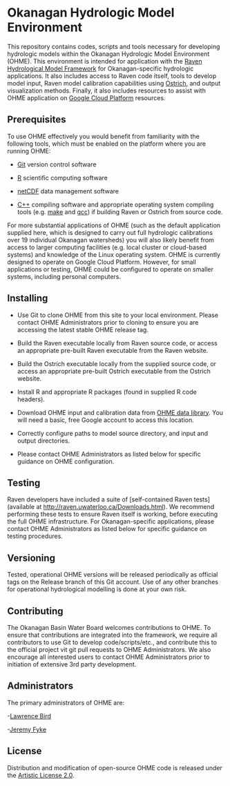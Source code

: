 # Okanagan Hydrologic Model Environment

This repository contains codes, scripts and tools necessary for developing hydrologic models within the Okanagan Hydrologic Model Environment (OHME).  This environment is intended for application with the [Raven Hydrological Model Framework](http://raven.uwaterloo.ca/) for Okanagan-specific hydrologic applications.  It also includes access to Raven code itself, tools to develop model input, Raven model calibration capabilities using [Ostrich](http://www.eng.buffalo.edu/~lsmatott/Ostrich/OstrichMain.html), and output visualization methods.  Finally, it also includes resources to assist with OHME application on [Google Cloud Platform](https://cloud.google.com/) resources.

## Prerequisites

To use OHME effectively you would benefit from familiarity with the following tools, which must be enabled on the platform where you are running OHME:

- [Git](https://git-scm.com/) version control software

- [R](https://www.r-project.org/) scientific computing software

- [netCDF](https://www.unidata.ucar.edu/software/netcdf/) data management software

- [C++](https://en.wikipedia.org/wiki/C%2B%2B) compiling software and appropriate operating system compiling tools (e.g. [make](https://www.gnu.org/software/make/) and [gcc](https://gcc.gnu.org/)) if building Raven or Ostrich from source code.

For more substantial applications of OHME (such as the default application supplied here, which is designed to carry out full hydrologic calibrations over 19 individual Okanagan watersheds) you will also likely benefit from access to larger computing facilities (e.g. local cluster or cloud-based systems) and knowledge of the Linux operating system.  OHME is currently designed to operate on Google Cloud Platform.  However, for small applications or testing, OHME could be configured to operate on smaller systems, including personal computers.

## Installing

- Use Git to clone OHME from this site to your local environment.  Please contact OHME Administrators prior to cloning to ensure you are accessing the latest stable OHME release tag.

- Build the Raven executable locally from Raven source code, or access an appropriate pre-built Raven executable from the Raven website.

- Build the Ostrich executable locally from the supplied source code, or access an appropriate pre-built Ostrich executable from the Ostrich website.

- Install R and appropriate R packages (found in supplied R code headers).

- Download OHME input and calibration data from [OHME data library](https://console.cloud.google.com/storage/browser/ohme-data-library).  You will need a basic, free Google account to access this location.

- Correctly configure paths to model source directory, and input and output directories.

- Please contact OHME Administrators as listed below for specific guidance on OHME configuration.

## Testing

Raven developers have included a suite of [self-contained Raven tests](available at http://raven.uwaterloo.ca/Downloads.html).  We recommend performing these tests to ensure Raven itself is working, before executing the full OHME infrastructure.  For Okanagan-specific applications, please contact OHME Administrators as listed below for specific guidance on testing procedures.

## Versioning

Tested, operational OHME versions will be released periodically as official tags on the Release branch of this Git account.  Use of any other branches for operational hydrological  modelling is done at your own risk.

## Contributing

The Okanagan Basin Water Board welcomes contributions to OHME.  To ensure that contributions are integrated into the framework, we require all contributors to use Git to develop code/scripts/etc., and contribute this to the official project vit git pull requests to OHME Administrators.  We also encourage all interested users to contact OHME Administrators prior to initiation of extensive 3rd party development.

## Administrators

The primary administrators of OHME are:

-[Lawrence Bird](birdl@ae.ca)

-[Jeremy Fyke](fykej@ae.ca)

## License

Distribution and modification of open-source OHME code is released under the [Artistic License 2.0](https://opensource.org/licenses/artistic-license-2.0).  

